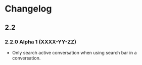 # Changelog

## 2.2

### 2.2.0 Alpha 1 (XXXX-YY-ZZ)

* Only search active conversation when using search bar in a conversation.
